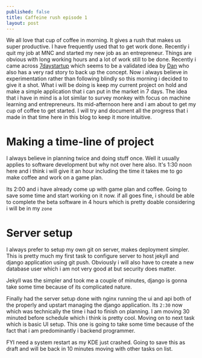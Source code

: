 ```yaml
---
published: false
title: Caffeine rush episode 1
layout: post
---
```

We all love that cup of coffee in morning. It gives a rush that makes us super productive. I have frequently used that to get work done. Recently i quit my job at MNC and started my new job as an entrepreneur. Things are obvious with long working hours and a lot of work still to be done. Recently i came across [7daystartup](http://7daystartup.com/) which seems to be a validated idea by [Dan](https://www.facebook.com/dannorrisinformly) who also has a very rad story to back up the concept. Now i always believe in experimentation rather than following blindly so this morning i decided to give it a shot. What i will be doing is keep my current project on hold and make a simple application that i can put in the market in 7 days. The idea that i have in mind is a lot similar to survey monkey with focus on machine learning and entrepreneurs. Its mid-afternoon here and i am about to get my cup of coffee to get started. I will try and document all the progress that i made in that time here in this blog to keep it more intuitive.

# Making a time-line of project

I always believe in planning twice and doing stuff once. Well it usually applies to software development but why not over here also. It's 1:30 noon here and i think i will give it an hour including the time it takes me to go make coffee and work on a game plan.

Its 2:00 and i have already come up with game plan and coffee. Going to save some time and start working on it now. if all goes fine, i should be able to complete the beta software in 4 hours which is pretty doable considering i will be in my `zone` 

# Server setup

I always prefer to setup my own git on server, makes deployment simpler. This is pretty much my first task to configure server to host jekyll and django application using git push. Obviously i will also have to create a new database user which i am not very good at but security does matter.

Jekyll was the simpler and took me a couple of minutes, django is gonna take some time because of its complicated nature.

Finally had the server setup done with nginx running the ui and api both of the properly and upstart managing the django application. Its `2:30` now which was technically the time i had to finish on planning. I am moving 30 minuted before schedule which i think is pretty cool. Moving on to next task which is basic UI setup. This one is going to take some time because of the fact that i am predominantly i backend programmer.

FYI need a system restart as my KDE just crashed. Going to save this as draft and will be back in 10 minutes moving with other tasks on list.